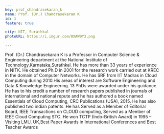 ```yaml
---
key: prof_chandrasekaran_k
name: Prof. (Dr.) Chandrasekaran K
id: 1
feature: true

city: NIT, Surathkal
photoURL: https://i.imgur.com/8XAW9Y3.png

---
```

Prof. (Dr.) Chandrasekaran K is a Professor in Computer Science & Engineering department at 
the National Institute of Technology,Karnataka,Surathkal. He has more than 33 years of 
experience in NITK. He obtained Ph.D in 2001 for the research work carried out at KREC in the 
domain of Computer Networks. He has SRF from IIT Madras in Cloud Computing during 
2010.His areas of interest are Software Engineering and Data & Knowledge Engineering. 13 
PhDs were awarded under his guidance. He has to his credit a number of research papers 
published in journals of international and national repute and he has authored a book named 
Essentials of Cloud Computing, CRC Publications (USA), 2015. He has also published two 
indian patents. He has Served as a Member of Editorial Board, IEEE Transactions on CLOUD 
computing, Served as a Member of IEEE Cloud Computing STC. He won TCTP (Indo-British 
Award) in 1995 – Visiting LMU, UK,Best Paper Awards in International Conferences and Best 
Teacher Awards
